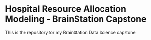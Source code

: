 # Hospital Resource Allocation Modeling - BrainStation Capstone
This is the repository for my BrainStation Data Science capstone
